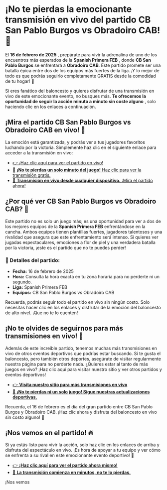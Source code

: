 # ¡No te pierdas la emocionante transmisión en vivo del partido CB San Pablo Burgos vs Obradoiro CAB! 🏀

El **16 de febrero de 2025** , prepárate para vivir la adrenalina de uno de los encuentros más esperados de la **Spanish Primera FEB** , donde **CB San Pablo Burgos** se enfrentará a **Obradoiro CAB**. Este partido promete ser una batalla épica entre dos de los equipos más fuertes de la liga. ¡Y lo mejor de todo es que podrás seguirlo completamente GRATIS desde la comodidad de tu hogar! 🎉

Si eres fanático del baloncesto y quieres disfrutar de una transmisión en vivo de este emocionante evento, no busques más. **Te ofrecemos la oportunidad de seguir la acción minuto a minuto sin coste alguno** , solo haciendo clic en los enlaces a continuación.

## ¡Mira el partido CB San Pablo Burgos vs Obradoiro CAB en vivo! 🏀

La emoción está garantizada, y podrás ver a tus jugadores favoritos luchando por la victoria. Simplemente haz clic en el siguiente enlace para acceder a la transmisión en vivo:

- [👉 ¡Haz clic aquí para ver el partido en vivo!](https://tinyurl.com/livestreamfreeo?st=CB+San+Pablo+Burgos+vs+Obradoiro+CAB&si=gh)
- [🏀 **¡No te pierdas un solo minuto del juego!** Haz clic para ver la transmisión gratis.](https://tinyurl.com/livestreamfreeo?st=CB+San+Pablo+Burgos+vs+Obradoiro+CAB&si=gh)
- [🎥 **Transmisión en vivo desde cualquier dispositivo.** ¡Mira el partido ahora!](https://tinyurl.com/livestreamfreeo?st=CB+San+Pablo+Burgos+vs+Obradoiro+CAB&si=gh)

## ¿Por qué ver CB San Pablo Burgos vs Obradoiro CAB? 🤔

Este partido no es solo un juego más; es una oportunidad para ver a dos de los mejores equipos de la **Spanish Primera FEB** enfrentándose en la cancha. Ambos equipos tienen plantillas fuertes, jugadores talentosos y una rivalidad que asegura que este enfrentamiento será intenso. Si quieres ver jugadas espectaculares, emociones a flor de piel y una verdadera batalla por la victoria, ¡este es el partido que no te puedes perder!

### 📅 Detalles del partido:

- **Fecha:** 16 de febrero de 2025
- **Hora:** Consulta la hora exacta en tu zona horaria para no perderte ni un segundo.
- **Liga:** Spanish Primera FEB
- **Equipos:** CB San Pablo Burgos vs Obradoiro CAB

Recuerda, podrás seguir todo el partido en vivo sin ningún costo. Solo necesitas hacer clic en los enlaces y disfrutar de la emoción del baloncesto de alto nivel. ¡Que no te lo cuenten!

## ¡No te olvides de seguirnos para más transmisiones en vivo! 🎥

Además de este increíble partido, tenemos muchas más transmisiones en vivo de otros eventos deportivos que podrías estar buscando. Si te gusta el baloncesto, pero también otros deportes, asegúrate de visitar regularmente nuestra página para no perderte nada. ¿Quieres estar al tanto de más juegos en vivo? ¡Haz clic aquí para visitar nuestro sitio y ver otros partidos y eventos deportivos!

- [👉 **Visita nuestro sitio para más transmisiones en vivo**](https://tinyurl.com/livestreamfreeo?st=CB+San+Pablo+Burgos+vs+Obradoiro+CAB&si=gh)
- [🏀 **¡No te pierdas ni un solo juego! Sigue nuestras actualizaciones deportivas.**](https://tinyurl.com/livestreamfreeo?st=CB+San+Pablo+Burgos+vs+Obradoiro+CAB&si=gh)

Recuerda, el 16 de febrero es el día del gran partido entre CB San Pablo Burgos y Obradoiro CAB. ¡Haz clic ahora y disfruta del baloncesto en vivo sin costo alguno! 🎉

## ¡Nos vemos en el partido! 🔥

Si ya estás listo para vivir la acción, solo haz clic en los enlaces de arriba y disfruta del espectáculo en vivo. ¡Es hora de apoyar a tu equipo y ver cómo se enfrenta a su rival en este emocionante evento deportivo! 🌟

- [👉 **¡Haz clic aquí para ver el partido ahora mismo!**](https://tinyurl.com/livestreamfreeo?st=CB+San+Pablo+Burgos+vs+Obradoiro+CAB&si=gh)
- [🎥 **La transmisión comienza en minutos, no te lo pierdas.**](https://tinyurl.com/livestreamfreeo?st=CB+San+Pablo+Burgos+vs+Obradoiro+CAB&si=gh)

¡Nos vemos
